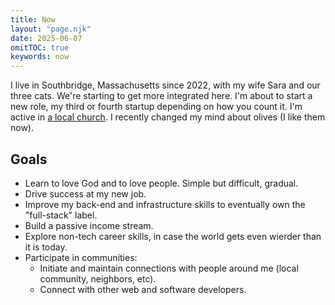 ```yaml
---
title: Now
layout: "page.njk"
date: 2025-06-07
omitTOC: true
keywords: now
---
```


I live in Southbridge, Massachusetts since 2022, with my wife Sara and our three cats. We're starting to get more integrated here. I'm about to start a new role, my third or fourth startup depending on how you count it. I'm active in [a local church](https://www.stmichaelorthodox.com/). I recently changed my mind about olives (I like them now).

## Goals

- Learn to love God and to love people. Simple but difficult, gradual.
- Drive success at my new job.
- Improve my back-end and infrastructure skills to eventually own the "full-stack" label.
- Build a passive income stream.
- Explore non-tech career skills, in case the world gets even wierder than it is today.
- Participate in communities:
  - Initiate and maintain connections with people around me (local community, neighbors, etc).
  - Connect with other web and software developers.
